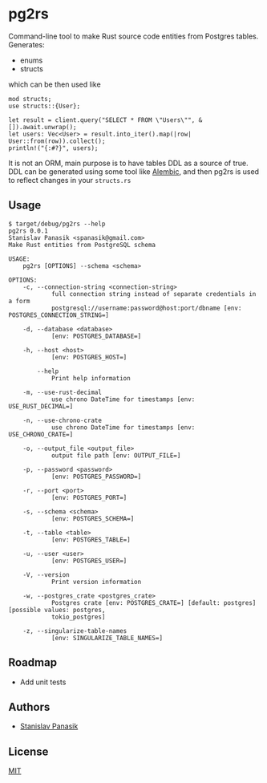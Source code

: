 # pg2rs

Command-line tool to make Rust source code entities from Postgres tables.
Generates: 
 - enums
 - structs

which can be then used like

```
mod structs;
use structs::{User};

let result = client.query("SELECT * FROM \"Users\"", &[]).await.unwrap();
let users: Vec<User> = result.into_iter().map(|row| User::from(row)).collect();
println!("{:#?}", users);
```

It is not an ORM, main purpose is to have tables DDL as a source of true. DDL can be generated using some tool like [Alembic](https://alembic.sqlalchemy.org/en/latest/), and then pg2rs is used to reflect changes in your `structs.rs`


## Usage

```shell
$ target/debug/pg2rs --help
pg2rs 0.0.1
Stanislav Panasik <spanasik@gmail.com>
Make Rust entities from PostgreSQL schema

USAGE:
    pg2rs [OPTIONS] --schema <schema>

OPTIONS:
    -c, --connection-string <connection-string>
            full connection string instead of separate credentials in a form
            postgresql://username:password@host:port/dbname [env: POSTGRES_CONNECTION_STRING=]

    -d, --database <database>
            [env: POSTGRES_DATABASE=]

    -h, --host <host>
            [env: POSTGRES_HOST=]

        --help
            Print help information

    -m, --use-rust-decimal
            use chrono DateTime for timestamps [env: USE_RUST_DECIMAL=]

    -n, --use-chrono-crate
            use chrono DateTime for timestamps [env: USE_CHRONO_CRATE=]

    -o, --output_file <output_file>
            output file path [env: OUTPUT_FILE=]

    -p, --password <password>
            [env: POSTGRES_PASSWORD=]

    -r, --port <port>
            [env: POSTGRES_PORT=]

    -s, --schema <schema>
            [env: POSTGRES_SCHEMA=]

    -t, --table <table>
            [env: POSTGRES_TABLE=]

    -u, --user <user>
            [env: POSTGRES_USER=]

    -V, --version
            Print version information

    -w, --postgres_crate <postgres_crate>
            Postgres crate [env: POSTGRES_CRATE=] [default: postgres] [possible values: postgres,
            tokio_postgres]

    -z, --singularize-table-names
            [env: SINGULARIZE_TABLE_NAMES=]
```


## Roadmap
- Add unit tests

## Authors
- [Stanislav Panasik](https://www.github.com/spanasik)

## License
[MIT](https://choosealicense.com/licenses/mit/)

